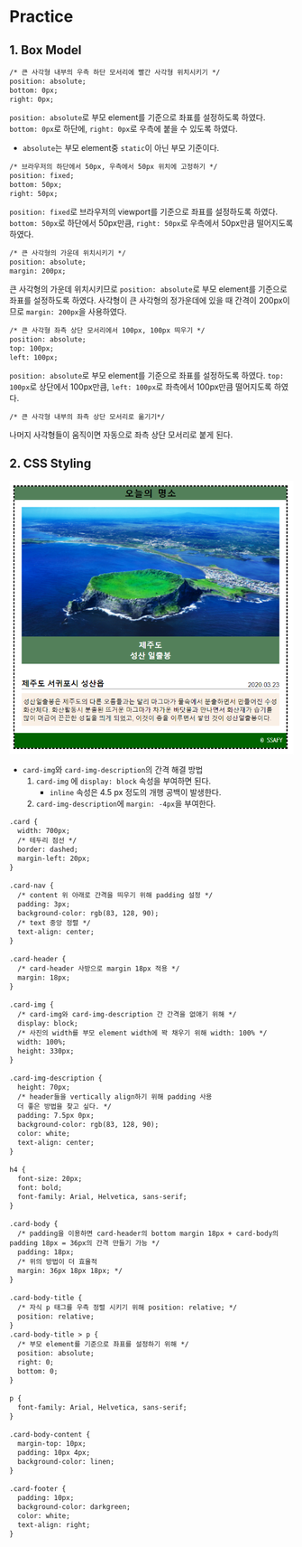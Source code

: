 # Practice

## 1. Box Model

```
/* 큰 사각형 내부의 우측 하단 모서리에 빨간 사각형 위치시키기 */
position: absolute;
bottom: 0px;
right: 0px;
```

`position: absolute`로 부모 element를 기준으로 좌표를 설정하도록 하였다.
`bottom: 0px`로 하단에, `right: 0px`로 우측에 붙을 수 있도록 하였다.

* `absolute`는 부모 element중 `static`이 아닌 부모 기준이다.

```
/* 브라우저의 하단에서 50px, 우측에서 50px 위치에 고정하기 */
position: fixed;
bottom: 50px;
right: 50px;
```

`position: fixed`로 브라우저의 viewport를 기준으로 좌표를 설정하도록 하였다.
`bottom: 50px`로 하단에서 50px만큼, `right: 50px`로 우측에서 50px만큼 떨어지도록 하였다.

```
/* 큰 사각형의 가운데 위치시키기 */
position: absolute;
margin: 200px;
```

큰 사각형의 가운데 위치시키므로 `position: absolute`로 부모 element를 기준으로 좌표를 설정하도록 하였다.
사각형이 큰 사각형의 정가운데에 있을 때 간격이 200px이므로 `margin: 200px`을 사용하였다.

```
/* 큰 사각형 좌측 상단 모서리에서 100px, 100px 띄우기 */
position: absolute;
top: 100px;
left: 100px;
```

`position: absolute`로 부모 element를 기준으로 좌표를 설정하도록 하였다.
`top: 100px`로 상단에서 100px만큼, `left: 100px`로 좌측에서 100px만큼 떨어지도록 하였다.

```
/* 큰 사각형 내부의 좌측 상단 모서리로 옮기기*/
```

나머지 사각형들이 움직이면 자동으로 좌측 상단 모서리로 붙게 된다.



## 2. CSS Styling

![image-20210202173607987](web_02_practice.assets/image-20210202173607987.png)

- `card-img`와 `card-img-description`의 간격 해결 방법
  1. `card-img` 에 `display: block` 속성을 부여하면 된다.
     - `inline` 속성은 4.5 px 정도의 개행 공백이 발생한다.
  2. `card-img-description`에 `margin: -4px`을 부여한다.



```
.card {
  width: 700px;
  /* 테두리 점선 */
  border: dashed;
  margin-left: 20px;
}

.card-nav {
  /* content 위 아래로 간격을 띄우기 위해 padding 설정 */
  padding: 3px;
  background-color: rgb(83, 128, 90);
  /* text 중앙 정렬 */
  text-align: center;
}

.card-header {
  /* card-header 사방으로 margin 18px 적용 */
  margin: 18px;
}

.card-img {
  /* card-img와 card-img-description 간 간격을 없애기 위해 */
  display: block;
  /* 사진의 width를 부모 element width에 꽉 채우기 위해 width: 100% */
  width: 100%;
  height: 330px;
}

.card-img-description {
  height: 70px;
  /* header들을 vertically align하기 위해 padding 사용
  더 좋은 방법을 찾고 싶다. */
  padding: 7.5px 0px;
  background-color: rgb(83, 128, 90);
  color: white;
  text-align: center;
}

h4 {
  font-size: 20px;
  font: bold;
  font-family: Arial, Helvetica, sans-serif;
}

.card-body {
  /* padding을 이용하면 card-header의 bottom margin 18px + card-body의 padding 18px = 36px의 간격 만들기 가능 */
  padding: 18px;
  /* 위의 방법이 더 효율적
  margin: 36px 18px 18px; */
}

.card-body-title {
  /* 자식 p 태그를 우측 정렬 시키기 위해 position: relative; */
  position: relative;
}
.card-body-title > p {
  /* 부모 element를 기준으로 좌표를 설정하기 위해 */
  position: absolute;
  right: 0;
  bottom: 0;
}

p {
  font-family: Arial, Helvetica, sans-serif;
}

.card-body-content {
  margin-top: 10px;
  padding: 10px 4px;
  background-color: linen;
}

.card-footer {
  padding: 10px;
  background-color: darkgreen;
  color: white;
  text-align: right;
}
```